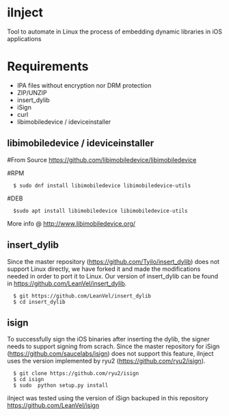 # iInject
Tool to automate in Linux the process of embedding dynamic libraries in iOS applications

Requirements
============

- IPA files without encryption nor DRM protection
- ZIP/UNZIP
- insert_dylib
- iSign
- curl
- libimobiledevice / ideviceinstaller

libimobiledevice / ideviceinstaller
-----------------------------------
#From Source
https://github.com/libimobiledevice/libimobiledevice

#RPM
```
  $ sudo dnf install libimobiledevice libimobiledevice-utils
```
#DEB
```
  $sudo apt install libimobiledevice libimobiledevice-utils
```
More info @ http://www.libimobiledevice.org/

insert_dylib
------------
Since the master repository (https://github.com/Tyilo/insert_dylib) does not support Linux directly, we have forked it and made the modifications needed in order to port it to Linux. Our version of insert_dylib can be found in https://github.com/LeanVel/insert_dylib.

```
  $ git https://github.com/LeanVel/insert_dylib
  $ cd insert_dylib
```

isign
-----
To successfully sign the iOS binaries after inserting the dylib, the signer needs to support signing from scrach. Since the master repository for iSign (https://github.com/saucelabs/isign) does not support this feature, iInject uses the version implemented by ryu2 (https://github.com/ryu2/isign). 

```
  $ git clone https://github.com/ryu2/isign
  $ cd isign
  $ sudo  python setup.py install
```  

iInject was tested using the version of iSign backuped in this repository https://github.com/LeanVel/isign
